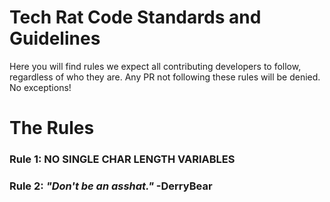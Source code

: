 # Tech Rat Code Standards and Guidelines
Here you will find rules we expect all contributing developers to follow, regardless of who they are. Any PR not following these rules will be denied. No exceptions!

# The Rules
### Rule 1: NO SINGLE CHAR LENGTH VARIABLES
### Rule 2: _"Don't be an asshat."_ -DerryBear

